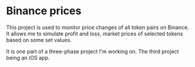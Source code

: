 Binance prices
==============

This project is used to monitor price changes of all token pairs on Binance. It allows me to simulate profit and loss, market prices of selected tokens based on some set values.

It is one part of a three-phase project I'm working on. The third project being an iOS app.
